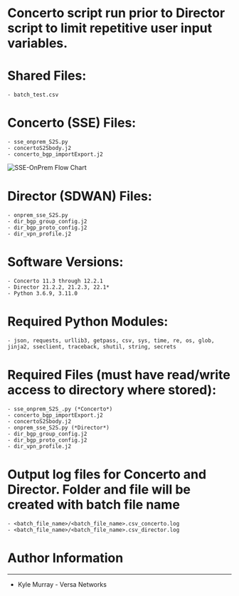 # Concerto script run prior to Director script to limit repetitive user input variables.


# Shared Files:
    - batch_test.csv

# Concerto (SSE) Files:
    - sse_onprem_S2S.py
    - concertoS2Sbody.j2
    - concerto_bgp_importExport.j2

![SSE-OnPrem Flow Chart](https://gitlab.com/kyle.murray.versa/devops/-/blob/master/python/SSE_Site-to-Site_Tunnels/SSE-Onprem.png)

# Director (SDWAN) Files:
    - onprem_sse_S2S.py
    - dir_bgp_group_config.j2
    - dir_bgp_proto_config.j2
    - dir_vpn_profile.j2


# Software Versions:
	- Concerto 11.3 through 12.2.1
	- Director 21.2.2, 21.2.3, 22.1*
	- Python 3.6.9, 3.11.0

# Required Python Modules:
	- json, requests, urllib3, getpass, csv, sys, time, re, os, glob, jinja2, sseclient, traceback, shutil, string, secrets

# Required Files (must have read/write access to directory where stored):
	- sse_onprem_S2S_.py (*Concerto*)
	- concerto_bgp_importExport.j2
	- concertoS2Sbody.j2
	- onprem_sse_S2S.py (*Director*)
	- dir_bgp_group_config.j2
	- dir_bgp_proto_config.j2
	- dir_vpn_profile.j2

# Output log files for Concerto and Director. Folder and file will be created with batch file name
	- <batch_file_name>/<batch_file_name>.csv_concerto.log
	- <batch_file_name>/<batch_file_name>.csv_director.log

# Author Information
------------------

- Kyle Murray - Versa Networks

